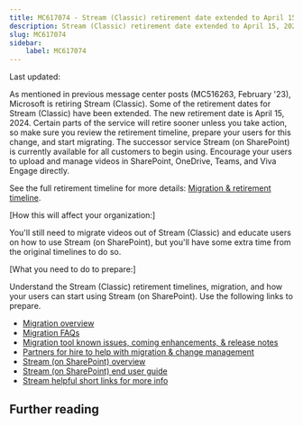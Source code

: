 ```yaml
---
title: MC617074 - Stream (Classic) retirement date extended to April 15, 2024
description: Stream (Classic) retirement date extended to April 15, 2024
slug: MC617074
sidebar:
    label: MC617074
---
```



Last updated: 

<p>As mentioned in previous message center posts (MC516263, February '23), Microsoft is retiring Stream (Classic). Some of the retirement dates for Stream (Classic) have been extended. The new retirement date is April 15, 2024. Certain parts of the service will retire sooner unless you take action, so make sure you review the retirement timeline, prepare your users for this change, and start migrating. The successor service Stream (on SharePoint) is currently available for all customers to begin using.  Encourage your users to upload and manage videos in SharePoint, OneDrive, Teams, and Viva Engage directly.
</p><p>See the full retirement timeline for more details: <a href="https://aka.ms/StreamClassicRetireTimeline" target="_blank">Migration &amp; retirement timeline</a>.</p><p>[How this will affect your organization:]<br></p><p>You'll still need to migrate videos out of Stream (Classic) and educate users on how to use Stream (on SharePoint), but you'll have some extra time from the original timelines to do so.</p><p>[What you need to do to prepare:]<br></p><p>Understand the Stream (Classic) retirement timelines, migration, and how your users can start using Stream (on SharePoint).  Use the following links to prepare.
</p><ul><li><a href="https://aka.ms/StreamMigration" target="_blank">Migration overview</a></li><li><a href="https://aka.ms/StreamMigrationFAQ" target="_blank">Migration FAQs</a></li><li><a href="https://aka.ms/StreamMigrationReleaseNotes" target="_blank">Migration tool known issues, coming enhancements, &amp; release notes</a></li><li><a href="https://aka.ms/StreamMigrationPartners" target="_blank">Partners for hire to help with migration &amp; change management</a></li><li><a href="https://aka.ms/NewStream" target="_blank">Stream (on SharePoint) overview</a></li><li><a href="https://aka.ms/StreamUserGuide" target="_blank">Stream (on SharePoint) end user guide</a></li><li><a href="https://aka.ms/StreamLinks" target="_blank">Stream helpful short links for more info</a></li></ul>

## Further reading
